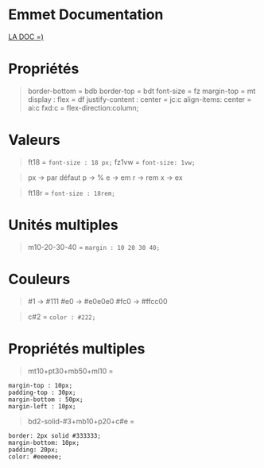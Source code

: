 # Emmet Documentation 

[LA DOC =)](https://docs.emmet.io/cheat-sheet/)

# Propriétés

> border-bottom = bdb
> border-top = bdt
> font-size = fz
> margin-top = mt
> display : flex = df
> justify-content : center = jc:c
> align-items: center = ai:c
> fxd:c = flex-direction:column; 

# Valeurs

> ft18 = 
`font-size : 18 px;`
>  fz1vw = 
`font-size: 1vw;`

>    px → par défaut
>    p → %
>   e → em
>   r → rem
>   x → ex

> ft18r = 
`font-size : 18rem;`

# Unités multiples

> m10-20-30-40 = 
`margin : 10 20 30 40;` 

# Couleurs

> #1 → #111
> #e0 → #e0e0e0
> #fc0 → #ffcc00

> c#2 =
 `color : #222;`

# Propriétés multiples

> mt10+pt30+mb50+ml10 = 

```
margin-top : 10px;
padding-top : 30px;
margin-bottom : 50px;
margin-left : 10px;
```

> bd2-solid-#3+mb10+p20+c#e = 

```
border: 2px solid #333333;
margin-bottom: 10px;
padding: 20px;
color: #eeeeee;
```